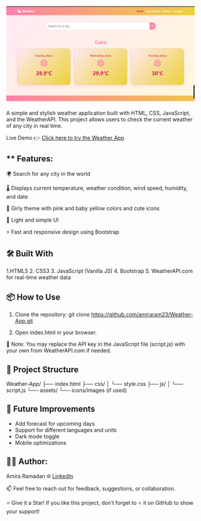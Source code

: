 ## ![Weather Website Screenshot](./snap-of-App.jpg)


A simple and stylish weather application built with HTML, CSS, JavaScript, and the WeatherAPI. This project allows users to check the current weather of any city in real time.

Live Demo 👉 [Click here to try the Weather App](https://amiraram23.github.io/Weather-App/)


## ** Features:

🌍 Search for any city in the world

🌡️ Displays current temperature, weather condition, wind speed, humidity, and date

🎨 Girly theme with pink and baby yellow colors and cute icons

🌙 Light and simple UI

⚡ Fast and responsive design using Bootstrap

## 🛠️ Built With
 1.HTML5
 2. CSS3
 3. JavaScript (Vanilla JS)
 4. Bootstrap
 5. WeatherAPI.com for real-time weather data

## 📦 How to Use
1. Clone the repository:
git clone https://github.com/amiraram23/Weather-App.git

2. Open index.html in your browser.

🔑 Note: You may replace the API key in the JavaScript file (script.js) with your own from WeatherAPI.com if needed.

## 📁 Project Structure
Weather-App/
├── index.html
├── css/
│   └── style.css
├── js/
│   └── script.js
└── assets/
    └── icons/images (if used)

## 📌 Future Improvements
- Add forecast for upcoming days
- Support for different languages and units
- Dark mode toggle
- Mobile optimizations

## 🙋‍♀️ Author: 
 Amira Ramadan
🌐 [LinkedIn](www.linkedin.com/in/amira-ramadan-gisdeveloper)


📫 Feel free to reach out for feedback, suggestions, or collaboration.

⭐️ Give it a Star!
If you like this project, don’t forget to ⭐ it on GitHub to show your support!


